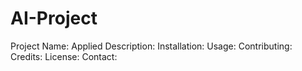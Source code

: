 # AI-Project
Project Name: Applied 
Description:
Installation:
Usage:
Contributing:
Credits:
License:
Contact:
